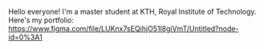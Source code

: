 Hello everyone!
I'm a master student at KTH, Royal Institute of Technology.
Here's my portfolio: https://www.figma.com/file/LUKnx7sEQihjO51l8giVmT/Untitled?node-id=0%3A1
